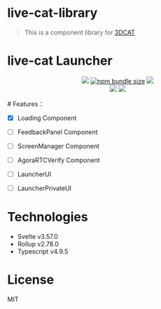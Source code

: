 # live-cat-library

> This is a component library for [3DCAT](https://www.3dcat.live/)

# live-cat Launcher
<p align="center">
<a title="MIT" target="_blank" href="https://opensource.org/licenses/MIT"><img src="https://img.shields.io/badge/license-MIT-orange.svg?style=flat-square"></a>
<a title="npm bundle size" target="_blank" href="https://www.npmjs.com/package/live-cat"><img alt="npm bundle size" src="https://img.shields.io/bundlephobia/minzip/live-cat?style=flat-square&color=blueviolet"></a>
<a title="Version" target="_blank" href="https://www.npmjs.com/package/live-cat"><img src="https://img.shields.io/npm/v/live-cat.svg?style=flat-square"></a><br>
<a title="Downloads" target="_blank" href="https://www.npmjs.com/package/live-cat"><img src="https://img.shields.io/npm/dt/live-cat.svg?style=flat-square&color=97ca00"></a>
<a title="jsdelivr" target="_blank" href="https://www.jsdelivr.com/package/npm/live-cat"><img src="https://data.jsdelivr.com/v1/package/npm/live-cat/badge"/></a>
</p>
# Features：

- [x] Loading Component
- [ ] FeedbackPanel Component
- [ ] ScreenManager Component
- [ ] AgoraRTCVerify Component
  
- [ ] LauncherUI
- [ ] LauncherPrivateUI

# Technologies

- Svelte v3.57.0    
- Rollup v2.78.0
- Typescript v4.9.5
# License

MIT
